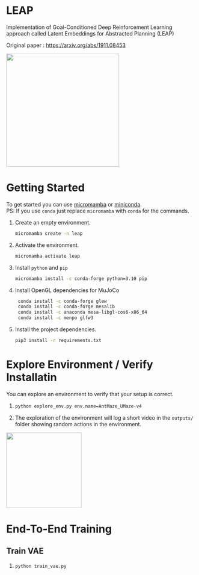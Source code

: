 # LEAP
Implementation of Goal-Conditioned Deep Reinforcement Learning approach called Latent Embeddings for Abstracted Planning (LEAP)  

Original paper : https://arxiv.org/abs/1911.08453  

<img src="https://i.ibb.co/ZV9cGjK/2024-03-11-12-28.png" height="300px">



# Getting Started
To get started you can use [micromamba](https://mamba.readthedocs.io/en/latest/installation/micromamba-installation.html) or [miniconda](https://docs.anaconda.com/free/miniconda/miniconda-install/).  
PS: If you use `conda` just replace `micromamba` with `conda` for the commands.

1. Create an empty environment.
    ```bash
    micromamba create -n leap
    ```  
1. Activate the environment.
    ```bash
    micromamba activate leap
    ```
1. Install `python` and `pip`
    ```bash
    micromamba install -c conda-forge python=3.10 pip
    ```
1. Install OpenGL dependencies for MuJoCo  
   ```bash
    conda install -c conda-forge glew
    conda install -c conda-forge mesalib
    conda install -c anaconda mesa-libgl-cos6-x86_64
    conda install -c menpo glfw3
   ```
1. Install the project dependencies.
    ```bash
    pip3 install -r requirements.txt
    ```
# Explore Environment / Verify Installatin
You can explore an environment to verify that your setup is correct.
1. ```bash
   python explore_env.py env.name=AntMaze_UMaze-v4
   ```
2. The exploration of the environment will log a short video in the `outputs/` folder showing random actions in the environment.  
<img src="https://i.ibb.co/dBdQkkQ/exploration-example.png" height="200px">  

# End-To-End Training
## Train VAE  
1. ```bash
   python train_vae.py
   ```